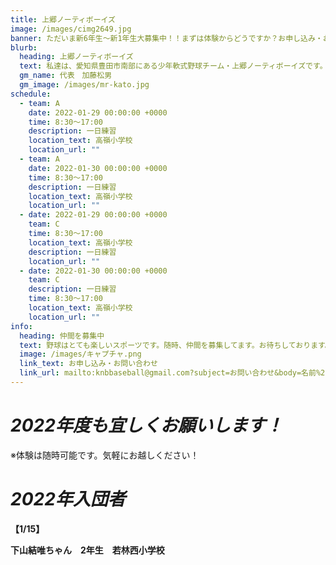 ```yaml
---
title: 上郷ノーティボーイズ
image: /images/cimg2649.jpg
banner: ただいま新6年生～新1年生大募集中！！まずは体験からどうですか？お申し込み・お問い合わせはお気軽にどうぞ！！
blurb:
  heading: 上郷ノーティボーイズ
  text: 私達は、愛知県豊田市南部にある少年軟式野球チーム・上郷ノーティボーイズです。野球を愛する少年・少女達の夢を育み、軟式野球を正しく指導し、体力向上と礼儀を養成します。また、親友同士の友情と交歓の場を与え、規則正しい明朗な少年・少女を育成することを目的としています。
  gm_name: 代表　加藤松男
  gm_image: /images/mr-kato.jpg
schedule:
  - team: A
    date: 2022-01-29 00:00:00 +0000
    time: 8:30～17:00
    description: 一日練習
    location_text: 高嶺小学校
    location_url: ""
  - team: A
    date: 2022-01-30 00:00:00 +0000
    time: 8:30～17:00
    description: 一日練習
    location_text: 高嶺小学校
    location_url: ""
  - date: 2022-01-29 00:00:00 +0000
    team: C
    time: 8:30～17:00
    location_text: 高嶺小学校
    description: 一日練習
    location_url: ""
  - date: 2022-01-30 00:00:00 +0000
    team: C
    description: 一日練習
    time: 8:30～17:00
    location_text: 高嶺小学校
    location_url: ""
info:
  heading: 仲間を募集中
  text: 野球はとても楽しいスポーツです。随時、仲間を募集してます。お待ちしております。
  image: /images/キャプチャ.png
  link_text: お申し込み・お問い合わせ
  link_url: mailto:knbbaseball@gmail.com?subject=お問い合わせ&body=名前%20%3A%0D%0Aふりがな%20%3A%0D%0A電話%20%3A%0D%0A学校名%20%3A%0D%0A学年%20%3A%0D%0Aお問い合せ内容%20%3A（例、体験・見学・入団希望）
---
```

# ***2022年度も宜しくお願いします！***

※体験は随時可能です。気軽にお越しください！

# ***2022年入団者***

**【1/15】**

**下山結唯ちゃん　2年生　若林西小学校**